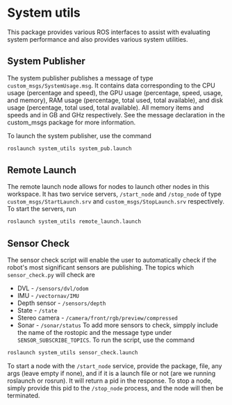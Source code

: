 # System utils

This package provides various ROS interfaces to assist with evaluating system performance and also provides various system utilities. 

## System Publisher
The system publisher publishes a message of type `custom_msgs/SystemUsage.msg`. It contains data corresponding to the CPU usage (percentage and speed), the GPU usage (percentage, speed, usage, and memory), RAM usage (percentage, total used, total available), and disk usage (percentage, total used, total available). All memory items and speeds and in GB and GHz respectively. See the message declaration in the custom_msgs package for more information.

To launch the system publisher, use the command
```bash
roslaunch system_utils system_pub.launch
```

## Remote Launch
The remote launch node allows for nodes to launch other nodes in this workspace. It has two service servers, `/start_node` and `/stop_node` of type `custom_msgs/StartLaunch.srv` and `custom_msgs/StopLaunch.srv` respectively. To start the servers, run
```bash
roslaunch system_utils remote_launch.launch
```

## Sensor Check
The sensor check script will enable the user to automatically check if the robot's most significant sensors are publishing. The topics which `sensor_check.py` will check are 
- DVL - `/sensors/dvl/odom`
- IMU - `/vectornav/IMU`
- Depth sensor - `/sensors/depth`
- State - `/state`
- Stereo camera - `/camera/front/rgb/preview/compressed`
- Sonar - `/sonar/status`
To add more sensors to check, simpply include the name of the rostopic and the message type under `SENSOR_SUBSCRIBE_TOPICS`. To run the script, use the command
```bash
roslaunch system_utils sensor_check.launch
```

To start a node with the `/start_node` service, provide the package, file, any args (leave empty if none), and if it is a launch file or not (are we running roslaunch or rosrun). It will return a pid in the response. To stop a node, simply provide this pid to the `/stop_node` process, and the node will then be terminated.
